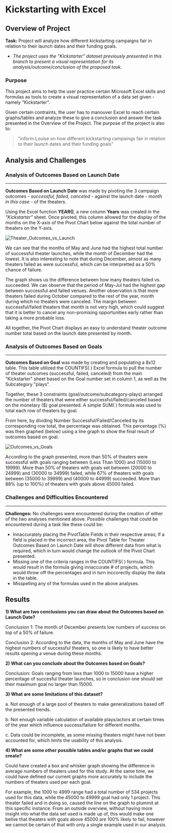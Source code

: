 # Kickstarting with Excel

## Overview of Project
**Task:** Project will analyze how different kickstarting campaigns fair in relation to their launch dates and their funding goals. 
* *The project uses the "Kickstarter" dataset previously presented in this branch to present a visual representation for its analysis/outcome/conclusion of the proposed task.* 

### Purpose
  This project aims to help the user practice certain Microsoft Excel skills and formulas as tools to create a visual representation of a data set given - namely "Kickstarter".

  Given certain contraints, the user has to manouver Excel to reach certain graphs/tables and analyze these to give a conclusion and answer the task presented in the Overview of the Project.
  The purpose of the project is also to:
> "inform Louise on how different kickstarting campaings fair in relation to their launch dates and their funding goals"

## Analysis and Challenges 

### Analysis of Outcomes Based on Launch Date
___
  **Outcomes Based on Launch Date** was made by pivoting the 3 campaign outcomes *- successful, failed, canceled -* against the launch date *- month in this case -* 
of the theaters. 

Using the Excel function **YEAR()**, a new column **Years** was created in the *"Kickstarter"* sheet. Once pivoted, this column allowed for the display of the months on the X-axis of the Pivot Chart below against the total number of theaters on the Y-axis.

![Theater_Outcomes_vs_Launch](https://user-images.githubusercontent.com/89520192/131281366-48c4ba45-64bd-4943-8e7b-c5866e944d2b.png)

We can see that the months of May and June had the highest total number of successful theater launches, while the month of December had the lowest. It is also interesting to note that during December, almost as many theaters failed as were successful, which can be interpretted as a 50% chance of failure. 

The graph shows us the difference between how many theaters failed vs. succeeded. We can observe that the period of May-Jul had the highest gap between successful and failed venues. Another observation is that more theaters failed during October compared to the rest of the year, month during which no theaters were canceled. The margin between successful/failed theaters that month is not very high, which could suggest that it is better to cancel any non-promising opportunities early rather than taking a more probable loss. 
    
All together, the Pivot Chart displays an easy to understand theater outcome number total based on the launch date presented by month.  

### Analysis of Outcomes Based on Goals
___
**Outcomes Based on Goal** was made by creating and populating a 8x12 table. This table utilized the COUNTIFS( ) Excel formula to pull the number of theater outcomes (successful, failed, canceled) from the main
"Kickstarter" sheet based on the Goal number set in column 1, as well as the Subcategory "plays". 

Together, these 3 constraints (goal/outcome/subcategory-plays) arranged the number of theaters that were either successful/failed/canceled based on the monetary ($) goal presented. A simple SUM( ) formula was used to total each row of theaters by goal. 

From here, by dividing Number Successful/Failed/Canceled by its corresponding row total, the percentage was obtained. This percentage (%) was then graphed (below) using a line graph to show the final result of outcomes based on goal. 

![Outcomes_vs_Goals](https://user-images.githubusercontent.com/89520192/131281662-64591e47-6bea-4c09-834e-7ad46af30989.png)

According to the graph presented, more than 50% of theaters were successful with goals ranging between (Less Than 1000) and (15000 to 19999). More than 50% of theaters with goals set between (20000 to 24999) and (30000 to 34999) failed, while 67% of theaters with goals between (35000 to 39999) and (40000 to 44999) succeeded. More than 88% (up to 100%) of theaters with goals above 45000 failed. 

### Challenges and Difficulties Encountered
---
**Challenges:**
No challenges were encountered during the creation of either of the two analyses mentioned above. *Possible* challenges that could be encountered during a task like these could be:
- Innaccurately placing the PivotTable Fields in their respective areas; If a field is placed in the incorrect area, the Pivot Table for Theater Outcomes Based on Launch Date will show different data 
from what is required, which in turn would change the outlook of the Pivot Chart presented.
- Missing one of the criteria ranges in the COUNTIFS( ) formula. This would result in the formula giving innaccurate # of projects, which would throw off the percentages and in turn inccorectly display the
data in the table.
- Misspelling any of the formulas used in the above analyses. 

## Results

**1) What are two conclusions you can draw about the Outcomes based on Launch Date?**

Conclusion 1: The month of December presents low numbers of success on top of a 50% of failure.

Conclusion 2: According to the data, the months of May and June have the highest numbers of successful theaters, so one is likely to have better results opening a venue during these months.  

**2) What can you conclude about the Outcomes based on Goals?**

Conclusion: Goals ranging from less than 1000 to 15000 have a higher percentage of succesful theater launches, so in conclusion one should set their maximum goal no larger than 15000.

**3) What are some limitations of this dataset?**
 
a. Not enough of a large pool of theaters to make generalizations based off the presented trends.

b. Not enough variable calculation of available plays/actors at certain times of the year which influence success/failure for different months.

c. Data could be incomplete, as some missing theaters might have not been accounted for, which limits the usability of this analysis.   

**4) What are some other possible tables and/or graphs that we could create?**

Could have created a box and whisker graph showing the difference in average numbers of theaters used for this study. At the same time, we could have defined our current graphs more accurately to include the numbers of theaters used per each goal. 

For example, the 1000 to 4999 range had a total number of 534 projects used for this data, while the 45000 to 49999 goal had only 1 project. This theater failed and in doing so, caused the line on the graph to plummit at this specific instance. From an outside overview, without having more insight into what the data set used is made up of, this would make one belive that theaters with goals above 45000 are 100% likely to fail, however we cannot be certain of that with only a single example used in our analysis. 
